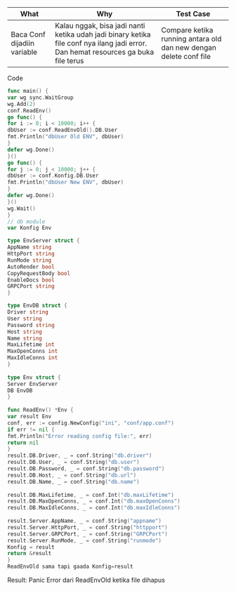 
| What                        | Why                                                                                                                                | Test Case                                                         |
| --------------------------- | ---------------------------------------------------------------------------------------------------------------------------------- | ----------------------------------------------------------------- |
| Baca Conf dijadiin variable | Kalau nggak, bisa jadi nanti ketika udah jadi binary ketika file conf nya ilang jadi error. Dan hemat resources ga buka file terus | Compare ketika running antara old dan new dengan delete conf file |
Code
```go
func main() {
var wg sync.WaitGroup  
wg.Add(2)  
conf.ReadEnv()  
go func() {  
for i := 0; i < 10000; i++ {  
dbUser := conf.ReadEnvOld().DB.User  
fmt.Println("dbUser Old ENV", dbUser)  
}  
defer wg.Done()  
}()  
go func() {  
for j := 0; j < 10000; j++ {  
dbUser := conf.Konfig.DB.User  
fmt.Println("dbUser New ENV", dbUser)  
}  
defer wg.Done()  
}()  
wg.Wait()  
} 
// db module
var Konfig Env  

type EnvServer struct {  
AppName string  
HttpPort string  
RunMode string  
AutoRender bool  
CopyRequestBody bool  
EnableDocs bool  
GRPCPort string  
}  

type EnvDB struct {  
Driver string  
User string  
Password string  
Host string  
Name string  
MaxLifetime int  
MaxOpenConns int  
MaxIdleConns int  
}  
  
type Env struct {  
Server EnvServer  
DB EnvDB  
}  
  
func ReadEnv() *Env {  
var result Env  
conf, err := config.NewConfig("ini", "conf/app.conf")  
if err != nil {  
fmt.Println("Error reading config file:", err)  
return nil  
}  
result.DB.Driver, _ = conf.String("db.driver")  
result.DB.User, _ = conf.String("db.user")  
result.DB.Password, _ = conf.String("db.password")  
result.DB.Host, _ = conf.String("db.url")  
result.DB.Name, _ = conf.String("db.name")  
  
result.DB.MaxLifetime, _ = conf.Int("db.maxLifetime")  
result.DB.MaxOpenConns, _ = conf.Int("db.maxOpenConns")  
result.DB.MaxIdleConns, _ = conf.Int("db.maxIdleConns")  
  
result.Server.AppName, _ = conf.String("appname")  
result.Server.HttpPort, _ = conf.String("httpport")  
result.Server.GRPCPort, _ = conf.String("GRPCPort")  
result.Server.RunMode, _ = conf.String("runmode")  
Konfig = result  
return &result  
}  
ReadEnvOld sama tapi gaada Konfig=result
```

Result: Panic Error dari ReadEnvOld ketika file dihapus